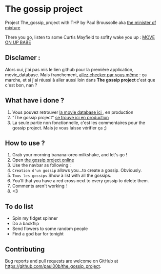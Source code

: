 # The gossip project

Project The_gossip_project with THP by Paul Broussolle aka <a href="https://www.youtube.com/watch?v=SSK2SrPU5hs&lc=z12ef5qpowijv1y4t04chvdrisenerehqb0">the minister of mixture</a>

There you go, listen to some Curtis Mayfield to soflty wake you up :
<a href="https://www.youtube.com/embed/6Z66wVo7uNw">MOVE ON UP BABE</a>

## Disclamer :
Alors oui, j'ai pas mis le lien github pour la première application, movie_database. Mais franchement, <a href="https://movie-database-v2.herokuapp.com/">allez checker par vous même</a> : ça marche, et si j'ai réussi à aller aussi loin dans <b>The gossip project </b> c'est que c'est bon, nan ?

## What have i done ?
1. Vous pouvez retrouver <a href="https://movie-database-v2.herokuapp.com/">la movie database ici </a>, en production
2. "The gossip project" <a href="https://vast-woodland-37676.herokuapp.com/"> se trouve ici en production </a>
3. La seule partie non fonctionnelle, c'est les commentaires pour the gossip project. Mais je vous laisse vérifier ça ;)

## How to use ?

1. Grab your morning banana-oreo milkshake, and let's go !
2. Open <a href="https://vast-woodland-37676.herokuapp.com/"> the gossip project online </a>
3. Use the navbar as following :
  1. `Creation d'un gossip` allows you...to create a gossip. Obviously.
  2. `Tous les gossips` Show à list with all the gossips.
4. You'll that you have a red cross next to every gossip to delete them.
5. Comments aren't working !
6. <3

## To do list
* Spin my fidget spinner
* Do a backflip
* Send flowers to some random people 
* Find a god bar for tonight

## Contributing

Bug reports and pull requests are welcome on GitHub at https://github.com/paul00b/the_gossip_project.
